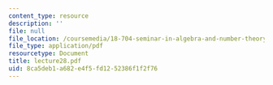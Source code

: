 ```yaml
---
content_type: resource
description: ''
file: null
file_location: /coursemedia/18-704-seminar-in-algebra-and-number-theory-rational-points-on-elliptic-curves-fall-2004/8ca5deb1a682e4f5fd1252386f1f2f76_lecture28.pdf
file_type: application/pdf
resourcetype: Document
title: lecture28.pdf
uid: 8ca5deb1-a682-e4f5-fd12-52386f1f2f76
---
```

